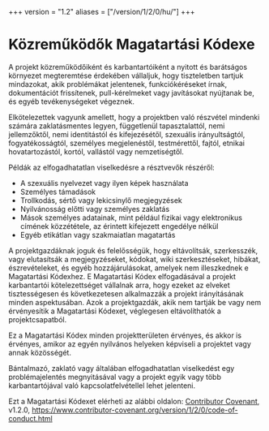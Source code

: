 +++
version = "1.2"
aliases = ["/version/1/2/0/hu/"]
+++

# Közreműködők Magatartási Kódexe

A projekt közreműködőiként és karbantartóiként a nyitott és barátságos környezet megteremtése érdekében vállaljuk, hogy tiszteletben tartjuk mindazokat, akik problémákat jelentenek, funkciókéréseket írnak, dokumentációt frissítenek, pull-kérelmeket vagy javításokat nyújtanak be, és egyéb tevékenységeket végeznek.

Elkötelezettek vagyunk amellett, hogy a projektben való részvétel mindenki számára zaklatásmentes legyen, függetlenül tapasztalattól,  nemi jellemzőktől, nemi identitástól és kifejezésétől, szexuális irányultságtól, fogyatékosságtól, személyes megjelenéstől, testmérettől, fajtól, etnikai hovatartozástól, kortól, vallástól vagy nemzetiségtől.

Példák az elfogadhatatlan viselkedésre a résztvevők részéről:

* A szexuális nyelvezet vagy ilyen képek használata
* Személyes támadások
* Trollkodás, sértő vagy lekicsinylő megjegyzések
* Nyilvánosság előtti vagy személyes zaklatás
* Mások személyes adatainak, mint például fizikai vagy elektronikus címének közzététele, az érintett kifejezett engedélye nélkül
* Egyéb etikátlan vagy szakmaiatlan magatartás

A projektgazdáknak joguk és felelősségük, hogy eltávolítsák, szerkesszék, vagy elutasítsák a megjegyzéseket, kódokat, wiki szerkesztéseket, hibákat, észrevételeket, és egyéb hozzájárulásokat, amelyek nem illeszkednek e Magatartási Kódexhez. E Magatartási Kódex elfogadásával a projekt karbantartói kötelezettséget vállalnak arra, hogy ezeket az elveket tisztességesen és következetesen alkalmazzák a projekt irányításának minden aspektusában. Azok a projektgazdák, akik nem tartják be vagy nem érvényesítik a Magatartási Kódexet, véglegesen eltávolíthatók a projektcsapatból.

Ez a Magatartási Kódex minden projektterületen érvényes, és akkor is érvényes, amikor az egyén nyilvános helyeken képviseli a projektet vagy annak közösségét.

Bántalmazó, zaklató vagy általában elfogadhatatlan viselkedést egy problémajelentés megnyitásával vagy a projekt egyik vagy több karbantartójával való kapcsolatfelvétellel lehet jelenteni.

Ezt a Magatartási Kódexet elérheti az alábbi oldalon: [Contributor Covenant](https://www.contributor-covenant.org), v1.2.0, https://www.contributor-covenant.org/version/1/2/0/code-of-conduct.html
